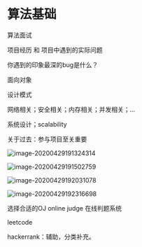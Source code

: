 # 算法基础

算法面试

项目经历 和 项目中遇到的实际问题

你遇到的印象最深的bug是什么？

面向对象

设计模式

网络相关；安全相关；内存相关；并发相关；...

系统设计；scalability



关于过去：参与项目至关重要



![image-20200429191324314](D:\00_reference\mywiki\algorithm\images\image-20200429191324314.png)





![image-20200429191502759](D:\00_reference\mywiki\algorithm\images\image-20200429191502759.png)





![image-20200429192031078](D:\00_reference\mywiki\algorithm\images\image-20200429192031078.png)





![image-20200429192316698](D:\00_reference\mywiki\algorithm\images\image-20200429192316698.png)



选择合适的OJ  online judge 在线判题系统



leetcode

hackerrank：辅助，分类补充。


